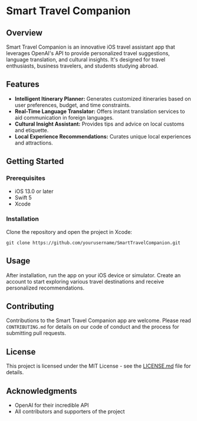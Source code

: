 
# Smart Travel Companion

## Overview
Smart Travel Companion is an innovative iOS travel assistant app that leverages OpenAI's API to provide personalized travel suggestions, language translation, and cultural insights. It's designed for travel enthusiasts, business travelers, and students studying abroad.

## Features
- **Intelligent Itinerary Planner:** Generates customized itineraries based on user preferences, budget, and time constraints.
- **Real-Time Language Translator:** Offers instant translation services to aid communication in foreign languages.
- **Cultural Insight Assistant:** Provides tips and advice on local customs and etiquette.
- **Local Experience Recommendations:** Curates unique local experiences and attractions.

## Getting Started
### Prerequisites
- iOS 13.0 or later
- Swift 5
- Xcode

### Installation
Clone the repository and open the project in Xcode:
```
git clone https://github.com/yourusername/SmartTravelCompanion.git
```

## Usage
After installation, run the app on your iOS device or simulator. Create an account to start exploring various travel destinations and receive personalized recommendations.

## Contributing
Contributions to the Smart Travel Companion app are welcome. Please read `CONTRIBUTING.md` for details on our code of conduct and the process for submitting pull requests.

## License
This project is licensed under the MIT License - see the [LICENSE.md](LICENSE.md) file for details.

## Acknowledgments
- OpenAI for their incredible API
- All contributors and supporters of the project
